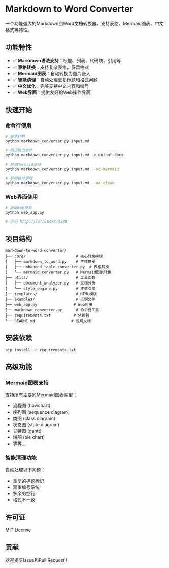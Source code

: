 # Markdown to Word Converter

一个功能强大的Markdown到Word文档转换器，支持表格、Mermaid图表、中文格式等特性。

## 功能特性

- ✅ **Markdown语法支持**：标题、列表、代码块、引用等
- ✅ **表格转换**：支持复杂表格，保留格式
- ✅ **Mermaid图表**：自动转换为图片嵌入
- ✅ **智能清理**：自动处理重复标题和格式问题
- ✅ **中文优化**：完美支持中文内容和编号
- ✅ **Web界面**：提供友好的Web操作界面

## 快速开始

### 命令行使用

```bash
# 基本转换
python markdown_converter.py input.md

# 指定输出文件
python markdown_converter.py input.md -o output.docx

# 禁用Mermaid支持
python markdown_converter.py input.md --no-mermaid

# 禁用自动清理
python markdown_converter.py input.md --no-clean
```

### Web界面使用

```bash
# 启动Web服务
python web_app.py

# 访问 http://localhost:8080
```

## 项目结构

```
markdown-to-word-converter/
├── core/                      # 核心转换模块
│   ├── markdown_to_word.py    # 主转换器
│   ├── enhanced_table_converter.py  # 表格转换
│   └── mermaid_converter.py   # Mermaid图表转换
├── utils/                     # 工具函数
│   ├── document_analyzer.py   # 文档分析
│   └── style_engine.py        # 样式引擎
├── templates/                 # HTML模板
├── examples/                  # 示例文件
├── web_app.py                # Web应用
├── markdown_converter.py      # 命令行工具
├── requirements.txt          # 依赖包
└── README.md                # 说明文档
```

## 安装依赖

```bash
pip install -r requirements.txt
```

## 高级功能

### Mermaid图表支持

支持所有主要的Mermaid图表类型：

- 流程图 (flowchart)
- 序列图 (sequence diagram)
- 类图 (class diagram)
- 状态图 (state diagram)
- 甘特图 (gantt)
- 饼图 (pie chart)
- 等等...

### 智能清理功能

自动处理以下问题：

- 重复的标题标记
- 双重编号系统
- 多余的空行
- 格式不一致

## 许可证

MIT License

## 贡献

欢迎提交Issue和Pull Request！
